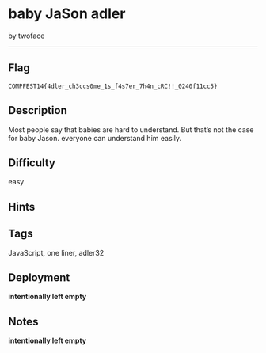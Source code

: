 # baby JaSon adler

by twoface

---

## Flag

```
COMPFEST14{4dler_ch3ccs0me_1s_f4s7er_7h4n_cRC!!_0240f11cc5}
```

## Description
Most people say that babies are hard to understand. But that’s not the case for baby Jason. everyone can  understand him easily.

## Difficulty
easy

## Hints

## Tags
JavaScript, one liner, adler32

## Deployment
__intentionally left empty__

## Notes
__intentionally left empty__
